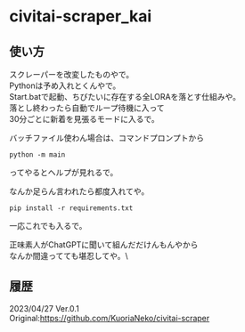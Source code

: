 # civitai-scraper_kai

## 使い方
スクレーパーを改変したものやで。\
Pythonは予め入れとくんやで。\
Start.batで起動、ちびたいに存在する全LORAを落とす仕組みや。\
落とし終わったら自動でループ待機に入って\
30分ごとに新着を見張るモードに入るで。

バッチファイル使わん場合は、コマンドプロンプトから
```
python -m main
```
ってやるとヘルプが見れるで。

なんか足らん言われたら都度入れてや。
```
pip install -r requirements.txt
```
一応これでも入るで。

正味素人がChatGPTに聞いて組んだだけんもんやから\
なんか間違ってても堪忍してや。\

## 履歴
2023/04/27 Ver.0.1
\
Original:https://github.com/KuoriaNeko/civitai-scraper
